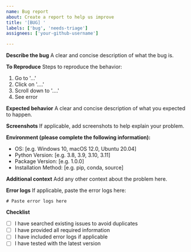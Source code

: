 ```yaml
---
name: Bug report
about: Create a report to help us improve
title: '[BUG] '
labels: ['bug', 'needs-triage']
assignees: ['your-github-username']

---
```


**Describe the bug**
A clear and concise description of what the bug is.

**To Reproduce**
Steps to reproduce the behavior:
1. Go to '...'
2. Click on '....'
3. Scroll down to '....'
4. See error

**Expected behavior**
A clear and concise description of what you expected to happen.

**Screenshots**
If applicable, add screenshots to help explain your problem.

**Environment (please complete the following information):**
 - OS: [e.g. Windows 10, macOS 12.0, Ubuntu 20.04]
 - Python Version: [e.g. 3.8, 3.9, 3.10, 3.11]
 - Package Version: [e.g. 1.0.0]
 - Installation Method: [e.g. pip, conda, source]

**Additional context**
Add any other context about the problem here.

**Error logs**
If applicable, paste the error logs here:

```
# Paste error logs here
```

**Checklist**
- [ ] I have searched existing issues to avoid duplicates
- [ ] I have provided all required information
- [ ] I have included error logs if applicable
- [ ] I have tested with the latest version
